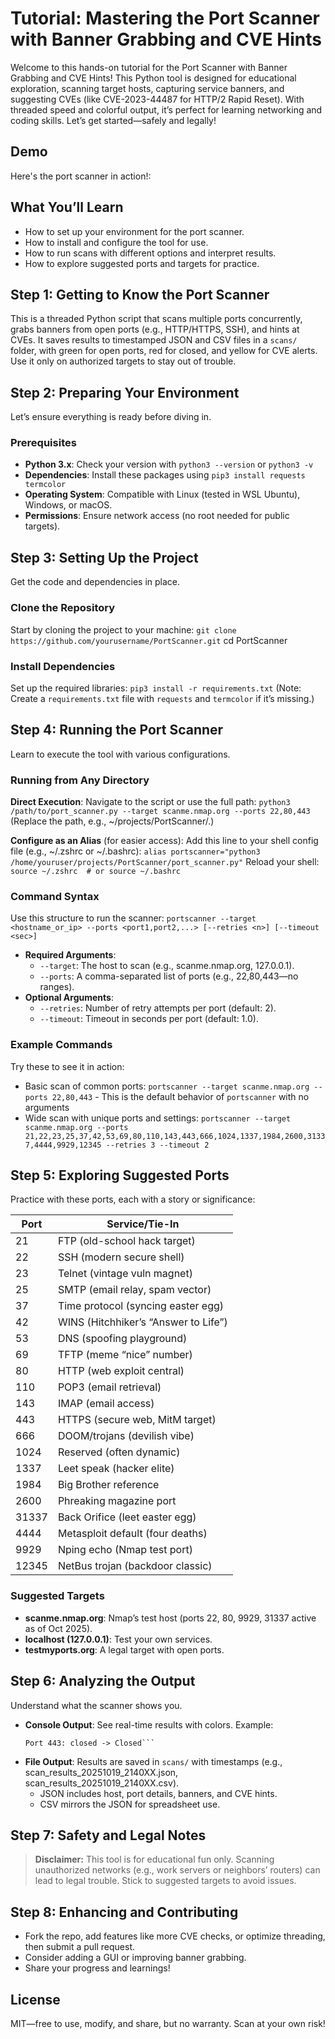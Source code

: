# Tutorial: Mastering the Port Scanner with Banner Grabbing and CVE Hints

Welcome to this hands-on tutorial for the Port Scanner with Banner Grabbing and CVE Hints! This Python tool is designed for educational exploration, scanning target hosts, capturing service banners, and suggesting CVEs (like CVE-2023-44487 for HTTP/2 Rapid Reset). With threaded speed and colorful output, it’s perfect for learning networking and coding skills. Let’s get started—safely and legally!

## Demo
Here's the port scanner in action!:

<image-card alt="Port Scanner Demo" src="https://raw.githubusercontent.com/DillanR1/PortScanner/main/assets/Portscanner-Action.gif" ></image-card>

## What You’ll Learn
- How to set up your environment for the port scanner.
- How to install and configure the tool for use.
- How to run scans with different options and interpret results.
- How to explore suggested ports and targets for practice.

## Step 1: Getting to Know the Port Scanner
This is a threaded Python script that scans multiple ports concurrently, grabs banners from open ports (e.g., HTTP/HTTPS, SSH), and hints at CVEs. It saves results to timestamped JSON and CSV files in a `scans/` folder, with green for open ports, red for closed, and yellow for CVE alerts. Use it only on authorized targets to stay out of trouble.

## Step 2: Preparing Your Environment
Let’s ensure everything is ready before diving in.

### Prerequisites
- **Python 3.x**: Check your version with
    ```python3 --version``` or ```python3 -v```
- **Dependencies**: Install these packages using
    ```pip3 install requests termcolor```
- **Operating System**: Compatible with Linux (tested in WSL Ubuntu), Windows, or macOS.
- **Permissions**: Ensure network access (no root needed for public targets).

## Step 3: Setting Up the Project
Get the code and dependencies in place.

### Clone the Repository
Start by cloning the project to your machine:
    ```git clone https://github.com/yourusername/PortScanner.git```
    cd PortScanner

### Install Dependencies
Set up the required libraries:
    ```pip3 install -r requirements.txt```
(Note: Create a `requirements.txt` file with `requests` and `termcolor` if it’s missing.)

## Step 4: Running the Port Scanner
Learn to execute the tool with various configurations.

### Running from Any Directory
**Direct Execution**:
Navigate to the script or use the full path:
    ```python3 /path/to/port_scanner.py --target scanme.nmap.org --ports 22,80,443```
(Replace the path, e.g., ~/projects/PortScanner/.)

**Configure as an Alias** (for easier access):
Add this line to your shell config file (e.g., ~/.zshrc or ~/.bashrc):
    ```alias portscanner="python3 /home/youruser/projects/PortScanner/port_scanner.py"```
Reload your shell:
    ```source ~/.zshrc  # or source ~/.bashrc```

### Command Syntax
Use this structure to run the scanner:
    ```portscanner --target <hostname_or_ip> --ports <port1,port2,...> [--retries <n>] [--timeout <sec>]```
- **Required Arguments**:
  - `--target`: The host to scan (e.g., scanme.nmap.org, 127.0.0.1).
  - `--ports`: A comma-separated list of ports (e.g., 22,80,443—no ranges).
- **Optional Arguments**:
  - `--retries`: Number of retry attempts per port (default: 2).
  - `--timeout`: Timeout in seconds per port (default: 1.0).

### Example Commands
Try these to see it in action:
- Basic scan of common ports:
    ```portscanner --target scanme.nmap.org --ports 22,80,443``` - This is the default behavior of ```portscanner``` with no arguments
- Wide scan with unique ports and settings:
    ```portscanner --target scanme.nmap.org --ports 21,22,23,25,37,42,53,69,80,110,143,443,666,1024,1337,1984,2600,31337,4444,9929,12345 --retries 3 --timeout 2```

## Step 5: Exploring Suggested Ports
Practice with these ports, each with a story or significance:

| Port  | Service/Tie-In                       |
|-------|--------------------------------------|
| 21    | FTP (old-school hack target)         |
| 22    | SSH (modern secure shell)            |
| 23    | Telnet (vintage vuln magnet)         |
| 25    | SMTP (email relay, spam vector)      |
| 37    | Time protocol (syncing easter egg)   |
| 42    | WINS (Hitchhiker’s “Answer to Life”) |
| 53    | DNS (spoofing playground)            |
| 69    | TFTP (meme “nice” number)            |
| 80    | HTTP (web exploit central)           |
| 110   | POP3 (email retrieval)               |
| 143   | IMAP (email access)                  |
| 443   | HTTPS (secure web, MitM target)      |
| 666   | DOOM/trojans (devilish vibe)         |
| 1024  | Reserved (often dynamic)             |
| 1337  | Leet speak (hacker elite)            |
| 1984  | Big Brother reference                |
| 2600  | Phreaking magazine port              |
| 31337 | Back Orifice (leet easter egg)       |
| 4444  | Metasploit default (four deaths)     |
| 9929  | Nping echo (Nmap test port)          |
| 12345 | NetBus trojan (backdoor classic)     |

### Suggested Targets
- **scanme.nmap.org**: Nmap’s test host (ports 22, 80, 9929, 31337 active as of Oct 2025).
- **localhost (127.0.0.1)**: Test your own services.
- **testmyports.org**: A legal target with open ports.

## Step 6: Analyzing the Output
Understand what the scanner shows you.

- **Console Output**: See real-time results with colors.
  Example:
    ```Port 80: open -> Server: Apache/2.4.7 (Ubuntu) (Check for CVE-2021-41773)
    Port 443: closed -> Closed```
- **File Output**: Results are saved in `scans/` with timestamps (e.g., scan_results_20251019_2140XX.json, scan_results_20251019_2140XX.csv).
  - JSON includes host, port details, banners, and CVE hints.
  - CSV mirrors the JSON for spreadsheet use.

## Step 7: Safety and Legal Notes
> **Disclaimer:** This tool is for educational fun only. Scanning unauthorized networks (e.g., work servers or neighbors’ routers) can lead to legal trouble. Stick to suggested targets to avoid issues.

## Step 8: Enhancing and Contributing
- Fork the repo, add features like more CVE checks, or optimize threading, then submit a pull request.
- Consider adding a GUI or improving banner grabbing.
- Share your progress and learnings!

## License
MIT—free to use, modify, and share, but no warranty. Scan at your own risk!
